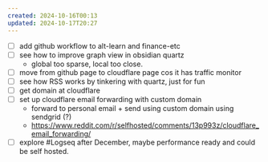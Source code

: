```yaml
---
created: 2024-10-16T00:13
updated: 2024-10-17T20:27
---
```

- [ ] add github workflow to alt-learn and finance-etc
- [ ] see how to improve graph view in obsidian quartz
	- global too sparse, local too close.
- [ ] move from github page to cloudflare page cos it has traffic monitor
- [ ] see how RSS works by tinkering with quartz,  just for fun
- [ ] get domain at cloudflare
- [ ] set up cloudflare email forwarding with custom domain
	- forward to personal email + send using custom domain using sendgrid (?)
	- https://www.reddit.com/r/selfhosted/comments/13p993z/cloudflare_email_forwarding/
- [ ] explore #Logseq after December, maybe performance ready and could be self hosted. 